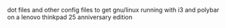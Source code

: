 dot files and other config files to get gnu/linux running with i3 and polybar on a lenovo thinkpad 25 anniversary edition
